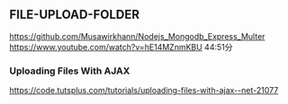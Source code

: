 ## FILE-UPLOAD-FOLDER
https://github.com/Musawirkhann/Nodejs_Mongodb_Express_Multer
https://www.youtube.com/watch?v=hE14MZnmKBU 44:51分

### Uploading Files With AJAX
https://code.tutsplus.com/tutorials/uploading-files-with-ajax--net-21077

